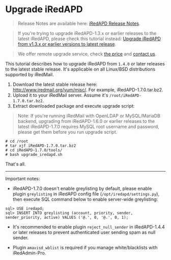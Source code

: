 # Upgrade iRedAPD

> Release Notes are available here: [iRedAPD Release Notes](./iredapd.releases.html).

> If you're trying to upgrade iRedAPD-1.3.x or earlier releases to the latest
> iRedAPD, please check this tutorial instead: 
> [Upgrade iRedAPD from v1.3.x or earlier versions to latest release](./upgrade.old.iredapd.html).

> We offer remote upgrade service, check [the price](../support.html) and [contact us](../contact.html).

This tutorial describes how to upgrade iRedAPD from `1.4.0` or later releases
to the latest stable release. It's applicable on all Linux/BSD distributions
supported by iRedMail.

1. Download the latest stable release here: <http://www.iredmail.org/yum/misc/>.
   For example, iRedAPD-1.7.0.tar.bz2.
1. Upload it to your iRedMail server. Assume it's `/root/iRedAPD-1.7.0.tar.bz2`.
1. Extract downloaded package and execute upgrade script:

> Note: If you're running iRedMail with OpenLDAP or MySQL/MariaDB backend,
> upgrading from iRedAPD-1.6.0 or earlier releases to the latest iRedAPD-1.7.0
> requires MySQL root username and password, please get them before you run
> upgrade script.

```
# cd /root
# tar xjf iRedAPD-1.7.0.tar.bz2
# cd iRedAPD-1.7.0/tools/
# bash upgrade_iredapd.sh
```

That's all.

----

Important notes:

* iRedAPD-1.7.0 doesn't enable greylisting by default, please enable plugin
  `greylisting` in iRedAPD config file (`/opt/iredapd/settings.py`), then
  execute SQL command below to enable server-wide greylisting:

```
sql> USE iredapd;
sql> INSERT INTO greylisting (account, priority, sender, sender_priority, active) VALUES ('@.', 0, '@.', 0, 1);
```

* It's recommended to enable plugin `reject_null_sender` in iRedAPD-1.4.4 or
  later releases to prevent authenticated user sending spam as null sender.

* Plugin `amavisd_wblist` is required if you manage white/blacklists with
  iRedAdmin-Pro.
